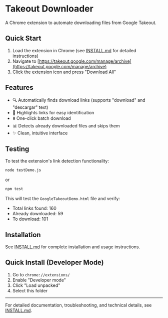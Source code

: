 # Takeout Downloader

A Chrome extension to automate downloading files from Google Takeout.

## Quick Start

1. Load the extension in Chrome (see [INSTALL.md](INSTALL.md) for detailed instructions)
2. Navigate to [https://takeout.google.com/manage/archive](https://takeout.google.com/manage/archive)
3. Click the extension icon and press "Download All"

## Features

- 🔍 Automatically finds download links (supports "download" and "descargar" text)
- 🎯 Highlights links for easy identification
- ⬇️ One-click batch download
- 📊 Detects already downloaded files and skips them
- ✨ Clean, intuitive interface

## Testing

To test the extension's link detection functionality:

```bash
node testDemo.js
```

or

```bash
npm test
```

This will test the `GoogleTakeoutDemo.html` file and verify:
- Total links found: 160
- Already downloaded: 59
- To download: 101

## Installation

See [INSTALL.md](INSTALL.md) for complete installation and usage instructions.

## Quick Install (Developer Mode)

1. Go to `chrome://extensions/`
2. Enable "Developer mode"
3. Click "Load unpacked"
4. Select this folder

---

For detailed documentation, troubleshooting, and technical details, see [INSTALL.md](INSTALL.md).

